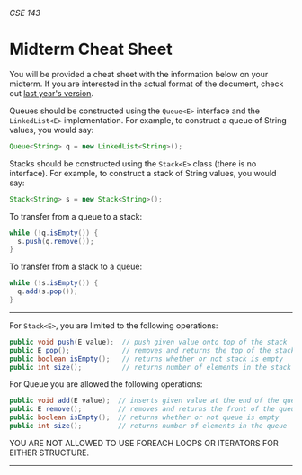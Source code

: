 _CSE 143_

# Midterm Cheat Sheet
You will be provided a cheat sheet with the information below on your midterm. If you are interested in the actual format of the document, check out [last year's version](https://courses.cs.washington.edu/courses/cse143/16wi/handouts/15.html).

Queues should be constructed using the `Queue<E>` interface and the `LinkedList<E>` implementation.  For example, to construct a queue of String values, you would say:

  ```java
  Queue<String> q = new LinkedList<String>();
  ```

Stacks should be constructed using the `Stack<E>` class (there is no interface). For example, to construct a stack of String values, you would say:

  ```java
  Stack<String> s = new Stack<String>();
  ```

To transfer from a queue to a stack:

  ```java
  while (!q.isEmpty()) {
    s.push(q.remove());
  }
  ```

To transfer from a stack to a queue:

  ```java
  while (!s.isEmpty()) {
    q.add(s.pop());
  }
  ```

---

For `Stack<E>`, you are limited to the following operations:

  ```java
  public void push(E value);  // push given value onto top of the stack
  public E pop();             // removes and returns the top of the stack
  public boolean isEmpty();   // returns whether or not stack is empty
  public int size();          // returns number of elements in the stack
  ```

For Queue<E> you are allowed the following operations:

  ```java
  public void add(E value);  // inserts given value at the end of the queue
  public E remove();         // removes and returns the front of the queue
  public boolean isEmpty();  // returns whether or not queue is empty
  public int size();         // returns number of elements in the queue
  ```

YOU ARE NOT ALLOWED TO USE FOREACH LOOPS OR ITERATORS FOR EITHER STRUCTURE.

---
